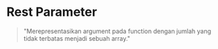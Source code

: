 # Rest Parameter
> "Merepresentasikan argument pada function dengan jumlah yang tidak terbatas menjadi sebuah array."
